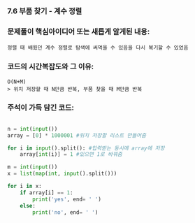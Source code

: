 ### 7.6 부품 찾기 - 계수 정렬

### 문제풀이 핵심아이디어 또는 새롭게 알게된 내용: 
    정렬 때 배웠던 계수 정렬로 탐색에 써먹을 수 있음을 다시 복기할 수 있었음

            
### 코드의 시간복잡도와 그 이유:    
    O(N+M)
    > 위치 저장할 때 N만큼 반복, 부품 찾을 때 M만큼 반복

### 주석이 가득 담긴 코드:
```python

n = int(input())
array = [0] * 1000001 #위치 저장할 리스트 만들어줌

for i in input().split(): #입력받는 동시에 array에 저장
    array[int(i)] = 1 #있으면 1로 바꿔줌

m = int(input())
x = list(map(int, input().split()))

for i in x:
    if array[i] == 1:
        print('yes', end= ' ')
    else:
        print('no', end= ' ')

```
